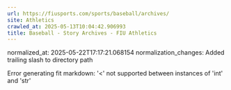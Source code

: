 ```yaml
---
url: https://fiusports.com/sports/baseball/archives/
site: Athletics
crawled_at: 2025-05-13T10:04:42.906993
title: Baseball - Story Archives - FIU Athletics
---
```

normalized_at: 2025-05-22T17:17:21.068154
normalization_changes: Added trailing slash to directory path

Error generating fit markdown: '<' not supported between instances of 'int' and 'str'